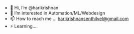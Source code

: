 - 👋 Hi, I’m @harikrishnan
- 👀 I’m interested in Automation/ML/Webdesign
- 📫 How to reach me ... harikrishnansenthilvel@gmail.com
- ⚡ Learning....
